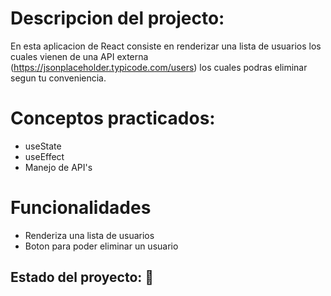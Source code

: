 # Descripcion del projecto:
En esta aplicacion de React consiste en renderizar una lista de usuarios los cuales vienen de una API externa (https://jsonplaceholder.typicode.com/users) los cuales podras eliminar segun tu conveniencia.

# Conceptos practicados:
- useState
- useEffect
- Manejo de API's

# Funcionalidades
- Renderiza una lista de usuarios
- Boton para poder eliminar un usuario

## Estado del proyecto: 🔵
